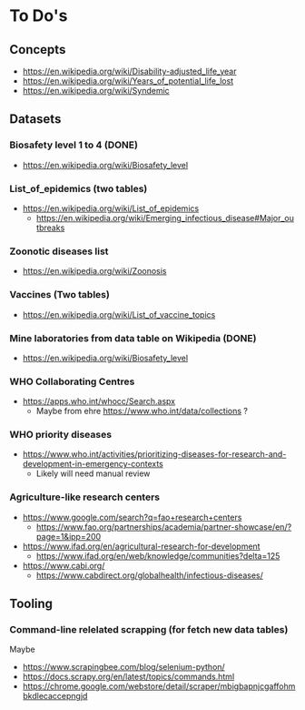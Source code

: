 # To Do's

## Concepts
- https://en.wikipedia.org/wiki/Disability-adjusted_life_year
- https://en.wikipedia.org/wiki/Years_of_potential_life_lost
- https://en.wikipedia.org/wiki/Syndemic

## Datasets

### Biosafety level 1 to 4 (DONE)
- https://en.wikipedia.org/wiki/Biosafety_level

### List_of_epidemics (two tables)
- https://en.wikipedia.org/wiki/List_of_epidemics
  - https://en.wikipedia.org/wiki/Emerging_infectious_disease#Major_outbreaks

### Zoonotic diseases list
- https://en.wikipedia.org/wiki/Zoonosis

### Vaccines (Two tables)
- https://en.wikipedia.org/wiki/List_of_vaccine_topics

### Mine laboratories from data table on Wikipedia (DONE)
- https://en.wikipedia.org/wiki/Biosafety_level

### WHO Collaborating Centres
- https://apps.who.int/whocc/Search.aspx
  - Maybe from ehre https://www.who.int/data/collections ?

### WHO priority diseases
- https://www.who.int/activities/prioritizing-diseases-for-research-and-development-in-emergency-contexts
  - Likely will need manual review

### Agriculture-like research centers
- https://www.google.com/search?q=fao+research+centers
  - https://www.fao.org/partnerships/academia/partner-showcase/en/?page=1&ipp=200
- https://www.ifad.org/en/agricultural-research-for-development
  - https://www.ifad.org/en/web/knowledge/communities?delta=125
- https://www.cabi.org/
  - https://www.cabdirect.org/globalhealth/infectious-diseases/

## Tooling

### Command-line relelated scrapping (for fetch new data tables)

Maybe
- https://www.scrapingbee.com/blog/selenium-python/
- https://docs.scrapy.org/en/latest/topics/commands.html
- https://chrome.google.com/webstore/detail/scraper/mbigbapnjcgaffohmbkdlecaccepngjd
